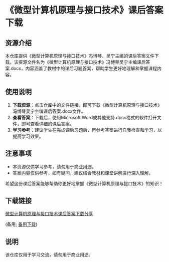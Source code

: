 # 《微型计算机原理与接口技术》课后答案下载

## 资源介绍

本仓库提供《微型计算机原理与接口技术》冯博琴、吴宁主编的课后答案文件下载。该资源文件名为《微型计算机原理与接口技术》冯博琴吴宁主编课后答案.docx，内容涵盖了教材中的课后习题答案，帮助学生更好地理解和掌握课程内容。

## 使用说明

1. **下载资源**：点击仓库中的文件链接，即可下载《微型计算机原理与接口技术》冯博琴吴宁主编课后答案.docx文件。
2. **查看答案**：下载后，使用Microsoft Word或其他支持.docx格式的软件打开文件，即可查看详细的课后答案。
3. **学习参考**：建议学生在完成课后习题后，再参考答案进行自我检查和学习，以提高学习效果。

## 注意事项

- 本资源仅供学习参考，请勿用于商业用途。
- 答案内容仅供参考，如有疑问，建议结合教材和课堂讲解进行深入理解。

希望这份课后答案能够帮助你更好地掌握《微型计算机原理与接口技术》的知识！

## 下载链接
[微型计算机原理与接口技术课后答案下载分享](https://pan.quark.cn/s/2f716a6bbf74) 

(备用; [备用下载](https://pan.baidu.com/s/1AE42qA10EIk3jlr-zYzjgQ?pwd=1234))

## 说明

该仓库仅用于学习交流，请勿用于商业用途。
